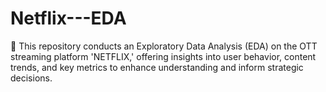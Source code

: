 # Netflix---EDA
📕 This repository conducts an Exploratory Data Analysis (EDA) on the OTT streaming platform 'NETFLIX,' offering insights into user behavior, content trends, and key metrics to enhance understanding and inform strategic decisions.
